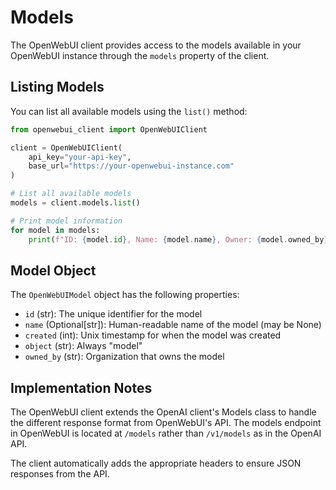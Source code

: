 # Models

The OpenWebUI client provides access to the models available in your OpenWebUI instance through the `models` property of the client.

## Listing Models

You can list all available models using the `list()` method:

```python
from openwebui_client import OpenWebUIClient

client = OpenWebUIClient(
    api_key="your-api-key",
    base_url="https://your-openwebui-instance.com"
)

# List all available models
models = client.models.list()

# Print model information
for model in models:
    print(f"ID: {model.id}, Name: {model.name}, Owner: {model.owned_by}")
```

## Model Object

The `OpenWebUIModel` object has the following properties:

- `id` (str): The unique identifier for the model
- `name` (Optional[str]): Human-readable name of the model (may be None)
- `created` (int): Unix timestamp for when the model was created
- `object` (str): Always "model"
- `owned_by` (str): Organization that owns the model

## Implementation Notes

The OpenWebUI client extends the OpenAI client's Models class to handle the different response format from OpenWebUI's API. The models endpoint in OpenWebUI is located at `/models` rather than `/v1/models` as in the OpenAI API.

The client automatically adds the appropriate headers to ensure JSON responses from the API.
